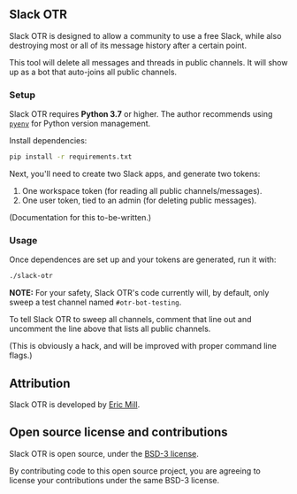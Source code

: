 ## Slack OTR

Slack OTR is designed to allow a community to use a free Slack, while also destroying most or all of its message history after a certain point.

This tool will delete all messages and threads in public channels. It will show up as a bot that auto-joins all public channels.

### Setup

Slack OTR requires **Python 3.7** or higher. The author recommends using [`pyenv`](https://github.com/pyenv/pyenv) for Python version management.

Install dependencies:

```bash
pip install -r requirements.txt
```

Next, you'll need to create two Slack apps, and generate two tokens:

1. One workspace token (for reading all public channels/messages).
2. One user token, tied to an admin (for deleting public messages).

(Documentation for this to-be-written.)

### Usage

Once dependences are set up and your tokens are generated, run it with:

```bash
./slack-otr
```

**NOTE:** For your safety, Slack OTR's code currently will, by default, only sweep a test channel named `#otr-bot-testing`.

To tell Slack OTR to sweep all channels, comment that line out and uncomment the line above that lists all public channels.

(This is obviously a hack, and will be improved with proper command line flags.)

## Attribution

Slack OTR is developed by [Eric Mill](https://twitter.com/konklone).

## Open source license and contributions

Slack OTR is open source, under the [BSD-3 license](LICENSE).

By contributing code to this open source project, you are agreeing to license your contributions under the same BSD-3 license.
